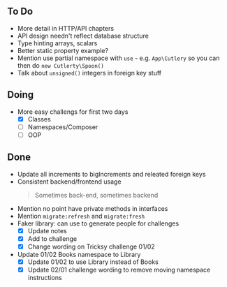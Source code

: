 ## To Do

- More detail in HTTP/API chapters
- API design needn't reflect database structure
- Type hinting arrays, scalars
- Better static property example?
- Mention use partial namespace with `use` - e.g. `App\Cutlery` so you can then do `new Cutlerty\Spoon()`
- Talk about `unsigned()` integers in foreign key stuff

## Doing

- More easy challengs for first two days
    * [x] Classes
    * [ ] Namespaces/Composer
    * [ ] OOP

## Done

- Update all increments to bigIncrements and releated foreign keys
- Consistent backend/frontend usage
    > Sometimes back-end, sometimes backend
- Mention no point have private methods in interfaces
- Mention `migrate:refresh` and `migrate:fresh`
- Faker library: can use to generate people for challenges
    * [x] Update notes
    * [x] Add to challenge
    * [x] Change wording on Tricksy challenge 01/02
- Update 01/02 Books namespace to Library
    * [x] Update 01/02 to use Library instead of Books
    * [x] Update 02/01 challenge wording to remove moving namespace instructions
